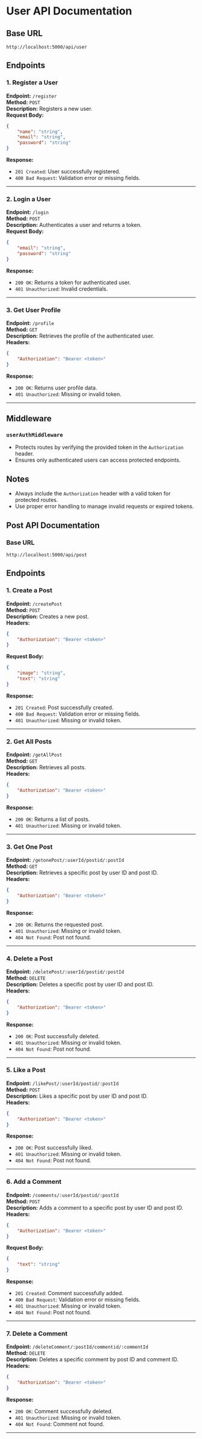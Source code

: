 # User API Documentation

## Base URL
`http://localhost:5000/api/user`

## Endpoints

### 1. Register a User
**Endpoint:** `/register`  
**Method:** `POST`  
**Description:** Registers a new user.  
**Request Body:**
```json
{
    "name": "string",
    "email": "string",
    "password": "string"
}
```
**Response:**
- `201 Created`: User successfully registered.
- `400 Bad Request`: Validation error or missing fields.

---

### 2. Login a User
**Endpoint:** `/login`  
**Method:** `POST`  
**Description:** Authenticates a user and returns a token.  
**Request Body:**
```json
{
    "email": "string",
    "password": "string"
}
```
**Response:**
- `200 OK`: Returns a token for authenticated user.
- `401 Unauthorized`: Invalid credentials.

---

### 3. Get User Profile
**Endpoint:** `/profile`  
**Method:** `GET`  
**Description:** Retrieves the profile of the authenticated user.  
**Headers:**
```json
{
    "Authorization": "Bearer <token>"
}
```
**Response:**
- `200 OK`: Returns user profile data.
- `401 Unauthorized`: Missing or invalid token.

---

## Middleware
### `userAuthMiddleware`
- Protects routes by verifying the provided token in the `Authorization` header.
- Ensures only authenticated users can access protected endpoints.

## Notes
- Always include the `Authorization` header with a valid token for protected routes.
- Use proper error handling to manage invalid requests or expired tokens.



## Post API Documentation

### Base URL
`http://localhost:5000/api/post`

## Endpoints

### 1. Create a Post
**Endpoint:** `/createPost`  
**Method:** `POST`  
**Description:** Creates a new post.  
**Headers:**
```json
{
    "Authorization": "Bearer <token>"
}
```
**Request Body:**
```json
{
    "image": "string",
    "text": "string"
}
```
**Response:**
- `201 Created`: Post successfully created.
- `400 Bad Request`: Validation error or missing fields.
- `401 Unauthorized`: Missing or invalid token.

---

### 2. Get All Posts
**Endpoint:** `/getAllPost`  
**Method:** `GET`  
**Description:** Retrieves all posts.  
**Headers:**
```json
{
    "Authorization": "Bearer <token>"
}
```
**Response:**
- `200 OK`: Returns a list of posts.
- `401 Unauthorized`: Missing or invalid token.

---

### 3. Get One Post
**Endpoint:** `/getonePost/:userId/postid/:postId`  
**Method:** `GET`  
**Description:** Retrieves a specific post by user ID and post ID.  
**Headers:**
```json
{
    "Authorization": "Bearer <token>"
}
```
**Response:**
- `200 OK`: Returns the requested post.
- `401 Unauthorized`: Missing or invalid token.
- `404 Not Found`: Post not found.

---

### 4. Delete a Post
**Endpoint:** `/deletePost/:userId/postid/:postId`  
**Method:** `DELETE`  
**Description:** Deletes a specific post by user ID and post ID.  
**Headers:**
```json
{
    "Authorization": "Bearer <token>"
}
```
**Response:**
- `200 OK`: Post successfully deleted.
- `401 Unauthorized`: Missing or invalid token.
- `404 Not Found`: Post not found.

---

### 5. Like a Post
**Endpoint:** `/likePost/:userId/postid/:postId`  
**Method:** `POST`  
**Description:** Likes a specific post by user ID and post ID.  
**Headers:**
```json
{
    "Authorization": "Bearer <token>"
}
```
**Response:**
- `200 OK`: Post successfully liked.
- `401 Unauthorized`: Missing or invalid token.
- `404 Not Found`: Post not found.

---

### 6. Add a Comment
**Endpoint:** `/comments/:userId/postid/:postId`  
**Method:** `POST`  
**Description:** Adds a comment to a specific post by user ID and post ID.  
**Headers:**
```json
{
    "Authorization": "Bearer <token>"
}
```
**Request Body:**
```json
{
    "text": "string"
}
```
**Response:**
- `201 Created`: Comment successfully added.
- `400 Bad Request`: Validation error or missing fields.
- `401 Unauthorized`: Missing or invalid token.
- `404 Not Found`: Post not found.

---

### 7. Delete a Comment
**Endpoint:** `/deleteComment/:postId/commentid/:commentId`  
**Method:** `DELETE`  
**Description:** Deletes a specific comment by post ID and comment ID.  
**Headers:**
```json
{
    "Authorization": "Bearer <token>"
}
```
**Response:**
- `200 OK`: Comment successfully deleted.
- `401 Unauthorized`: Missing or invalid token.
- `404 Not Found`: Comment not found.

---